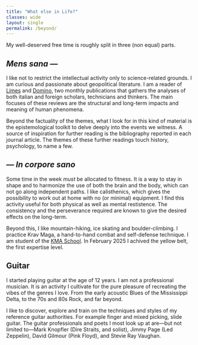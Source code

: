 ```yaml
---
title: "What else in Life?"
classes: wide
layout: single
permalink: /beyond/
---
```



My well-deserved free time is roughly split in three (non equal) parts. 

## *Mens sana —*
I like not to restrict the intellectual activity only to science-related grounds. I am curious and passionate about geopolitical literature. I am a reader of [Limes](https://www.limesonline.com/) and [Domino](https://www.rivistadomino.it/), two monthly publications that gathers the analyses of both italian and foreign scholars, technicians and thinkers. The main focuses of these reviews are the structural and long-term impacts and meaning of human phenomena. 

Beyond the factuality of the themes, what I look for in this kind of material is the epistemological toolkit to delve deeply into the events we witness. A source of inspiration for further reading is the bibliography reported in each journal article. The themes of these further readings touch history, psychology, to name a few.

## *— In corpore sano*
Some time in the week *must* be allocated to fitness. It is a way to stay in shape and to harmonize the use of both the brain and the body, which can not go along independent paths. I like calisthenics, which gives the possibility to work out at home with no (or minimal) equipment. I find this activity useful for both physical as well as mental restistence. The consistency and the perseverance required are known to give the desired effects on the long-term. 
<!-- > The achivement I am particularly proud of is **1000 push-ups** in less that 90 minutes. -->

Beyond this, I like mountain-hiking, ice skating and boulder-climbing. I practice Krav Maga, a hand-to-hand combat and self-defense technique. I am student of the [KMA School](https://kma.it/la-scuola-kma/). In February 2025 I achived the yellow belt, the first expertise level.

## Guitar
I started playing guitar at the age of 12 years. I am not a professional musician. It is an activity I cultivate for the pure pleasure of recreating the vibes of the genres I love. From the early acoustic Blues of the Mississippi Delta, to the 70s and 80s Rock, and far beyond. 

I like to discover, explore and train on the techniques and styles of my reference guitar authorities. For example finger and mixed picking, slide guitar. The guitar professionals and poets I most look up at are—but not limited to—Mark Knopfler (Dire Straits, and solist), Jimmy Page (Led Zeppelin), David Gilmour (Pink Floyd), and Stevie Ray Vaughan.